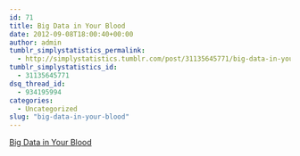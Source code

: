 ```yaml
---
id: 71
title: Big Data in Your Blood
date: 2012-09-08T18:00:40+00:00
author: admin
tumblr_simplystatistics_permalink:
  - http://simplystatistics.tumblr.com/post/31135645771/big-data-in-your-blood
tumblr_simplystatistics_id:
  - 31135645771
dsq_thread_id:
  - 934195994
categories:
  - Uncategorized
slug: "big-data-in-your-blood"
---
```

[Big Data in Your Blood](http://bits.blogs.nytimes.com/2012/09/07/big-data-in-your-blood/?smid=tu-share)
